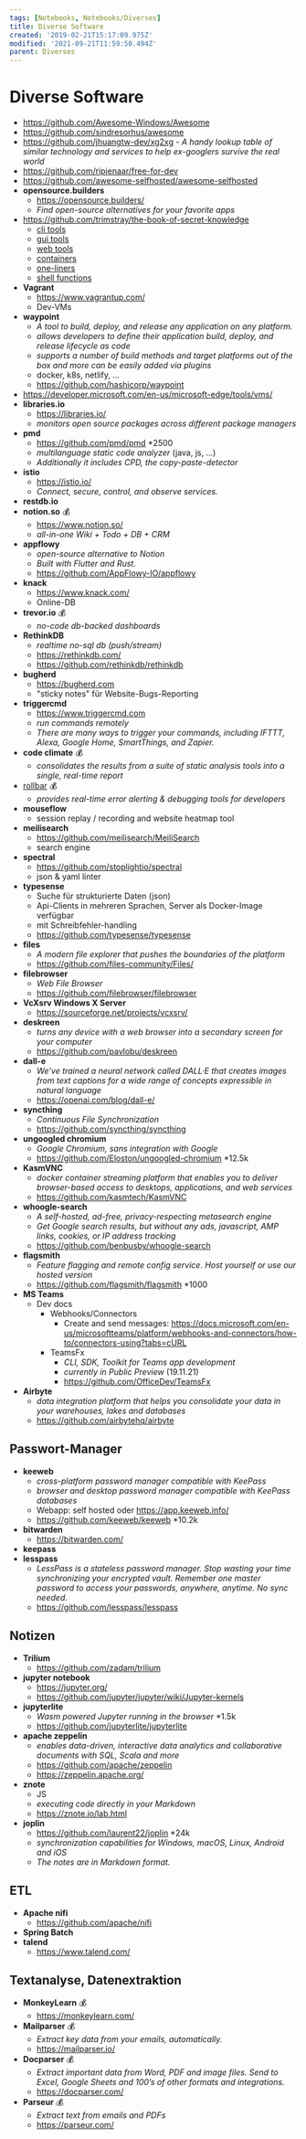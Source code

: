 ```yaml
---
tags: [Notebooks, Notebooks/Diverses]
title: Diverse Software
created: '2019-02-21T15:17:09.975Z'
modified: '2021-09-21T11:59:50.494Z'
parent: Diverses
---
```


# Diverse Software
- https://github.com/Awesome-Windows/Awesome
- https://github.com/sindresorhus/awesome
- https://github.com/jhuangtw-dev/xg2xg - *A handy lookup table of similar technology and services to help ex-googlers survive the real world*
- https://github.com/ripienaar/free-for-dev
- https://github.com/awesome-selfhosted/awesome-selfhosted
- **opensource.builders**
  - https://opensource.builders/
  - *Find open-source alternatives for your favorite apps*
- https://github.com/trimstray/the-book-of-secret-knowledge
  - [cli tools](https://github.com/trimstray/the-book-of-secret-knowledge#cli-tools-toc)
  - [gui tools](https://github.com/trimstray/the-book-of-secret-knowledge#gui-tools-toc)
  - [web tools](https://github.com/trimstray/the-book-of-secret-knowledge#web-tools-toc)
  - [containers](https://github.com/trimstray/the-book-of-secret-knowledge#containersorchestration-toc)
  - [one-liners](https://github.com/trimstray/the-book-of-secret-knowledge#one-liners-toc)
  - [shell functions](https://github.com/trimstray/the-book-of-secret-knowledge#shell-functions-toc)
- **Vagrant**
  - https://www.vagrantup.com/
  - Dev-VMs
- **waypoint**
  - *A tool to build, deploy, and release any application on any platform.*
  - *allows developers to define their application build, deploy, and release lifecycle as code*
  - *supports a number of build methods and target platforms out of the box and more can be easily added via plugins*
  - docker, k8s, netlify, ...
  - https://github.com/hashicorp/waypoint
- https://developer.microsoft.com/en-us/microsoft-edge/tools/vms/
- **libraries.io**
  - https://libraries.io/ 
  - *monitors open source packages across different package managers*
- **pmd**
  - https://github.com/pmd/pmd *2500
  - *multilanguage static code analyzer* (java, js, ...)
  - *Additionally it includes CPD, the copy-paste-detector*
- **istio**
  - https://istio.io/
  - *Connect, secure, control, and observe services.*
- **restdb.io**
- **notion.so** 💰
  - https://www.notion.so/
  - *all-in-one Wiki + Todo + DB + CRM*
- **appflowy**
  - *open-source alternative to Notion*
  - *Built with Flutter and Rust.*
  - <https://github.com/AppFlowy-IO/appflowy>
- **knack**
  - https://www.knack.com/
  - Online-DB
- **trevor.io** 💰
  - *no-code db-backed dashboards*
- **RethinkDB**
  - *realtime no-sql db (push/stream)*
  - https://rethinkdb.com/
  - https://github.com/rethinkdb/rethinkdb
- **bugherd**
  - https://bugherd.com
  - "sticky notes" für Website-Bugs-Reporting
- **triggercmd**
  - https://www.triggercmd.com
  - *run commands remotely*
  - *There are many ways to trigger your commands, including IFTTT, Alexa, Google Home, SmartThings, and Zapier.*
- **code climate** 💰
  - *consolidates the results from a suite of static analysis tools into a single, real-time report*
- [rollbar](https://rollbar.com/) 💰
  - *provides real-time error alerting & debugging tools for developers*
- **mouseflow**
  - session replay / recording and website heatmap tool
- **meilisearch**
  - https://github.com/meilisearch/MeiliSearch
  - search engine
- **spectral**
  - https://github.com/stoplightio/spectral
  - json & yaml linter
- **typesense**
  - Suche für strukturierte Daten (json)
  - Api-Clients in mehreren Sprachen, Server als Docker-Image verfügbar
  - mit Schreibfehler-handling
  - https://github.com/typesense/typesense
- **files**
  - *A modern file explorer that pushes the boundaries of the platform*
  - <https://github.com/files-community/Files/>
- **filebrowser**
  - *Web File Browser*
  - https://github.com/filebrowser/filebrowser
- **VcXsrv Windows X Server**
  - https://sourceforge.net/projects/vcxsrv/
- **deskreen**
  - *turns any device with a web browser into a secondary screen for your computer*
  - https://github.com/pavlobu/deskreen
- **dall-e**
  - *We’ve trained a neural network called DALL·E that creates images from text captions for a wide range of concepts expressible in natural language*
  - https://openai.com/blog/dall-e/
- **syncthing**
  - *Continuous File Synchronization*
  - https://github.com/syncthing/syncthing
- **ungoogled chromium**
  - *Google Chromium, sans integration with Google*
  - https://github.com/Eloston/ungoogled-chromium *12.5k
- **KasmVNC**
  - *docker container streaming platform that enables you to deliver browser-based access to desktops, applications, and web services*
  - https://github.com/kasmtech/KasmVNC
- **whoogle-search**
  - *A self-hosted, ad-free, privacy-respecting metasearch engine*
  - *Get Google search results, but without any ads, javascript, AMP links, cookies, or IP address tracking*
  - https://github.com/benbusby/whoogle-search
- **flagsmith**
  - *Feature flagging and remote config service. Host yourself or use our hosted version*
  - https://github.com/flagsmith/flagsmith *1000
- **MS Teams**
  - Dev docs
    - Webhooks/Connectors
      - Create and send messages: <https://docs.microsoft.com/en-us/microsoftteams/platform/webhooks-and-connectors/how-to/connectors-using?tabs=cURL>
    - TeamsFx
      - *CLI, SDK, Toolkit for Teams app development*
      - *currently in Public Preview* (19.11.21)
      - <https://github.com/OfficeDev/TeamsFx>
- **Airbyte**
  - *data integration platform that helps you consolidate your data in your warehouses, lakes and databases*
  - <https://github.com/airbytehq/airbyte>


## Passwort-Manager
- **keeweb**
  - *cross-platform password manager compatible with KeePass*
  - *browser and desktop password manager compatible with KeePass databases*
  - Webapp: self hosted oder https://app.keeweb.info/
  - https://github.com/keeweb/keeweb *10.2k
- **bitwarden**
  - https://bitwarden.com/
- **keepass**
- **lesspass**
  - *LessPass is a stateless password manager. Stop wasting your time synchronizing your encrypted vault. Remember one master password to access your passwords, anywhere, anytime. No sync needed.*
   - https://github.com/lesspass/lesspass


## Notizen
- **Trilium**
  - https://github.com/zadam/trilium
- **jupyter notebook**
  - https://jupyter.org/
  - https://github.com/jupyter/jupyter/wiki/Jupyter-kernels
- **jupyterlite**
  - *Wasm powered Jupyter running in the browser* *1.5k
  - https://github.com/jupyterlite/jupyterlite
- **apache zeppelin**
  - *enables data-driven, interactive data analytics and collaborative documents with SQL, Scala and more*
  - https://github.com/apache/zeppelin
  - https://zeppelin.apache.org/
- **znote**
  - JS
  - *executing code directly in your Markdown*
  - https://znote.io/lab.html
- **joplin**
  - https://github.com/laurent22/joplin *24k
  - *synchronization capabilities for Windows, macOS, Linux, Android and iOS*
  - *The notes are in Markdown format.*


## ETL
- **Apache nifi**
  - <https://github.com/apache/nifi>
- **Spring Batch**
- **talend**
  - <https://www.talend.com/>


## Textanalyse, Datenextraktion
- **MonkeyLearn** 💰
  - <https://monkeylearn.com/>
- **Mailparser** 💰
  - *Extract key data from your emails, automatically.*
  - <https://mailparser.io/>
- **Docparser** 💰
  - *Extract important data from Word, PDF and image files. Send to Excel, Google Sheets and 100’s of other formats and integrations.*
  - <https://docparser.com/>
- **Parseur** 💰
  - *Extract text from emails and PDFs*
  - <https://parseur.com/>